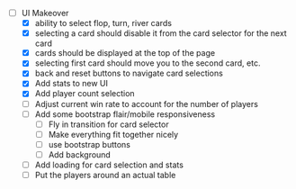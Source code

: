 - [ ] UI Makeover
  - [x] ability to select flop, turn, river cards
  - [x] selecting a card should disable it from the card selector for the next card
  - [x] cards should be displayed at the top of the page
  - [x] selecting first card should move you to the second card, etc.
  - [x] back and reset buttons to navigate card selections
  - [x] Add stats to new UI
  - [x] Add player count selection
  - [ ] Adjust current win rate to account for the number of players
  - [ ] Add some bootstrap flair/mobile responsiveness
    - [ ] Fly in transition for card selector
    - [ ] Make everything fit together nicely
    - [ ] use bootstrap buttons
    - [ ] Add background
  - [ ] Add loading for card selection and stats
  - [ ] Put the players around an actual table